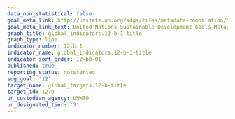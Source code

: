 ```yaml
---
data_non_statistical: false
goal_meta_link: http://unstats.un.org/sdgs/files/metadata-compilation/Metadata-Goal-12.pdf
goal_meta_link_text: United Nations Sustainable Development Goals Metadata (pdf 782kB)
graph_title: global_indicators.12-b-1-title
graph_type: line
indicator_number: 12.b.1
indicator_name: global_indicators.12-b-1-title
indicator_sort_order: 12-bb-01
published: true
reporting_status: notstarted
sdg_goal: '12'
target_name: global_targets.12-b-title
target_id: 12.b
un_custodian_agency: UNWTO
un_designated_tier: '3'
---
```

